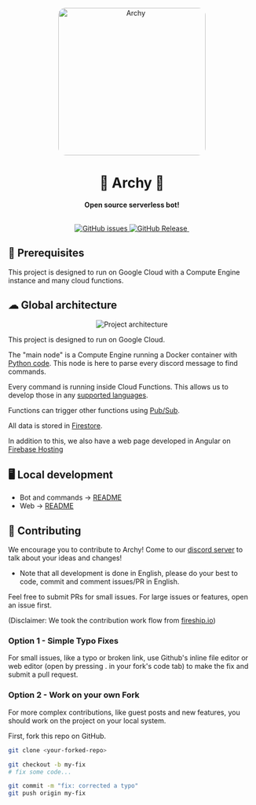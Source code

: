  <div align="center">
  <br>
  <img alt="Archy" style="border-radius: 15px;" src="https://storage.googleapis.com/froge-public-bucket-prod/archy.jpg" width="300px">
  <h1>🐸 Archy 🐸</h1>
  <strong>Open source serverless bot!</strong>
</div>
<br>
<p align="center">
  <a href="https://github.com/ArmandBriere/archy/issues">
    <img src="https://img.shields.io/github/issues/ArmandBriere/archy" alt="GitHub issues">
  </a>
  <a href="https://github.com/ArmandBriere/archy/releases">
    <img src="https://img.shields.io/github/v/release/ArmandBriere/archy" alt="GitHub Release">
  </a>
  <a href="https://discord.gg/y76YCwFp3d">
    <img src="https://discordapp.com/api/guilds/964701887540645908/widget.png" alt="">
  </a>
</p>

## 📖 Prerequisites

This project is designed to run on Google Cloud with a Compute Engine instance and many cloud functions.

## ☁ Global architecture

<div align="center">
  <img src="./assets/architeture.svg" alt="Project architecture">
</div>

This project is designed to run on Google Cloud.

The "main node" is a Compute Engine running a Docker container with [Python code](https://github.com/ArmandBriere/Archy/blob/main/src/main.py). This node is here to parse every discord message to find commands.

Every command is running inside Cloud Functions. This allows us to develop those in any [supported languages](https://cloud.google.com/functions/docs/writing).

Functions can trigger other functions using [Pub/Sub](https://cloud.google.com/pubsub/docs/overview).

All data is stored in [Firestore](https://firebase.google.com/docs/firestore).

In addition to this, we also have a web page developed in Angular on [Firebase Hosting](https://firebase.google.com/docs/hosting)

## 🖥️ Local development

- Bot and commands -> [README](https://github.com/ArmandBriere/Archy/blob/main/src/README.md)
- Web -> [README](https://github.com/ArmandBriere/Archy/blob/main/web/README.py)

## 🤝 Contributing

We encourage you to contribute to Archy! Come to our [discord server](https://discord.gg/y76YCwFp3d) to talk about your ideas and changes!

- Note that all development is done in English, please do your best to code, commit and comment issues/PR in English.

Feel free to submit PRs for small issues. For large issues or features, open an issue first.

(Disclaimer: We took the contribution work flow from [fireship.io](https://github.com/fireship-io/fireship.io))

### Option 1 - Simple Typo Fixes

For small issues, like a typo or broken link, use Github's inline file editor or web editor (open by pressing . in your fork's code tab) to make the fix and submit a pull request.

### Option 2 - Work on your own Fork

For more complex contributions, like guest posts and new features, you should work on the project on your local system.

First, fork this repo on GitHub.

```bash
git clone <your-forked-repo>

git checkout -b my-fix
# fix some code...

git commit -m "fix: corrected a typo"
git push origin my-fix
```
